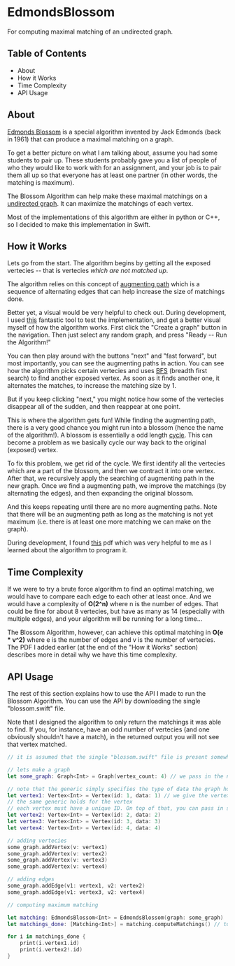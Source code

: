 #  EdmondsBlossom

For computing maximal matching of an undirected graph.

## Table of Contents

- About
- How it Works
- Time Complexity
- API Usage

## About

[Edmonds Blossom](https://en.wikipedia.org/wiki/Blossom_algorithm) is a special algorithm invented by Jack Edmonds (back in 1961) that can produce a maximal matching on a graph.

To get a better picture on what I am talking about, assume you had some students to pair up. These students probably gave you a list of people of who they would like to work with for an assignment, and your job is to pair them all up so that everyone has at least one partner (in other words, the matching is maximum).

The Blossom Algorithm can help make these maximal matchings on a [undirected graph](https://www.geeksforgeeks.org/what-is-unidrected-graph-undirected-graph-meaning/). It can maximize the matchings of each vertex.

Most of the implementations of this algorithm are either in python or C++, so I decided to make this implementation in Swift.

## How it Works

Lets go from the start. The algorithm begins by getting all the exposed vertecies -- that is vertecies _which are not matched up_.

The algorithm relies on this concept of [augmenting path](https://stackoverflow.com/questions/10397118/what-exactly-is-augmenting-path) which is a sequence of alternating edges that can help increase the size of matchings done.

Better yet, a visual would be very helpful to check out. During development, I used [this](https://algorithms.discrete.ma.tum.de/graph-algorithms/matchings-blossom-algorithm/index_en.html) fantastic tool to test the implementation, and get a better visual myself of how the algorithm works. First click the "Create a graph" button in the navigation. Then just select any random graph, and press "Ready -- Run the Algorithm!"

You can then play around with the buttons "next" and "fast forward", but most importantly, you can see the augmenting paths in action. You can see how the algorithm picks certain vertecies and uses [BFS](https://en.wikipedia.org/wiki/Breadth-first_search) (breadth first search) to find another exposed vertex. As soon as it finds another one, it alternates the matches, to increase the matching size by 1.

But if you keep clicking "next," you might notice how some of the vertecies disappear all of the sudden, and then reappear at one point.

This is where the algorithm gets fun! While finding the augmenting path, there is a very good chance you might run into a blossom (hence the name of the algorithm!). A blossom is essentially a odd length [cycle](https://www.w3schools.com/dsa/dsa_algo_graphs_cycledetection.php). This can become a problem as we basically cycle our way back to the original (exposed) vertex.

To fix this problem, we get rid of the cycle. We first identify all the vertecies which are a part of the blossom, and then we contract it into one vertex. After that, we recursively apply the searching of augmenting path in the new graph. Once we find a augmenting path, we improve the matchings (by alternating the edges), and then expanding the original blossom.

And this keeps repeating until there are no more augmenting paths. Note that there will be an augmenting path as long as the matching is not yet maximum (i.e. there is at least one more matching we can make on the graph).

During development, I found [this](https://stanford.edu/~rezab/classes/cme323/S16/projects_reports/shoemaker_vare.pdf) pdf which was very helpful to me as I learned about the algorithm to program it.

## Time Complexity

If we were to try a brute force algorithm to find an optimal matching, we would have to compare each edge to each other at least once. And we would have a complexity of **O(2^n)** where n is the number of edges. That could be fine for about 8 vertecies, but have as many as 14 (especially with multiple edges), and your algorithm will be running for a long time...

The Blossom Algorithm, however, can achieve this optimal matching in **O(e \* v^2)** where e is the number of edges and v is the number of vertecies. The PDF I added earlier (at the end of the "How it Works" section) describes more in detail why we have this time complexity.

## API Usage

The rest of this section explains how to use the API I made to run the Blossom Algorithm. You can use the API by downloading the single "blossom.swift" file.

Note that I designed the algorithm to only return the matchings it was able to find. If you, for instance, have an odd number of vertecies (and one obviously shouldn't have a match), in the returned output you will not see that vertex matched.

```swift
// it is assumed that the single "blossom.swift" file is present somewhere, so all the classes and functions are available

// lets make a graph
let some_graph: Graph<Int> = Graph(vertex_count: 4) // we pass in the number of vertecies the graph has

// note that the generic simply specifies the type of data the graph holds. This is useful as all the vertecies can carry different types of data which you can work with
let vertex1: Vertex<Int> = Vertex(id: 1, data: 1) // we give the vertex ID and the data it holds
// the same generic holds for the vertex
// each vertex must have a unique ID. On top of that, you can pass in some custom data for it to hold!
let vertex2: Vertex<Int> = Vertex(id: 2, data: 2)
let vertex3: Vertex<Int> = Vertex(id: 3, data: 3)
let vertex4: Vertex<Int> = Vertex(id: 4, data: 4)

// adding vertecies
some_graph.addVertex(v: vertex1)
some_graph.addVertex(v: vertex2)
some_graph.addVertex(v: vertex3)
some_graph.addVertex(v: vertex4)

// adding edges
some_graph.addEdge(v1: vertex1, v2: vertex2)
some_graph.addEdge(v1: vertex3, v2: vertex4)

// computing maximum matching

let matching: EdmondsBlossom<Int> = EdmondsBlossom(graph: some_graph)
let matchings_done: [Matching<Int>] = matching.computeMatchings() // to get the matchings

for i in matchings_done {
    print(i.vertex1.id)
    print(i.vertex2!.id)
}
```
